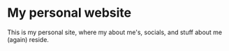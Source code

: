 # My personal website

This is my personal site, where my about me's, socials, and stuff about me (again) reside.


